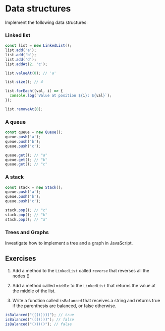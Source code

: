 # Data structures

Implement the following data structures:

### Linked list

```javascript
const list = new LinkedList();
list.add('a');
list.add('b');
list.add('d');
list.addAt(2, 'c');

list.valueAt(0); // 'a'

list.size(); // 4

list.forEach((val, i) => {
  console.log(`Value at position ${i}: ${val}`);
});

list.removeAt(0);
```

### A queue

```javascript
const queue = new Queue();
queue.push('a');
queue.push('b');
queue.push('c');

queue.get(); // "a"
queue.get(); // "b"
queue.get(); // "c"
```

### A stack

```javascript
const stack = new Stack();
queue.push('a');
queue.push('b');
queue.push('c');

stack.pop(); // "c"
stack.pop(); // "b"
stack.pop(); // "a"
```

### Trees and Graphs

Investigate how to implement a tree and a graph in JavaScript.

## Exercises

1. Add a method to the `LinkedList` called `reverse` that reverses all the nodes ()

2. Add a method called `middle` to the `LinkedList` that returns the value at the middle of the list.

3. Write a function called `isBalanced` that receives a string and returns true if the parenthesis are balanced, or false otherwise.

```javascript
isBalanced("(((())))"); // true
isBalanced("(((()))"); // false
isBalanced("())(()"); // false
```
